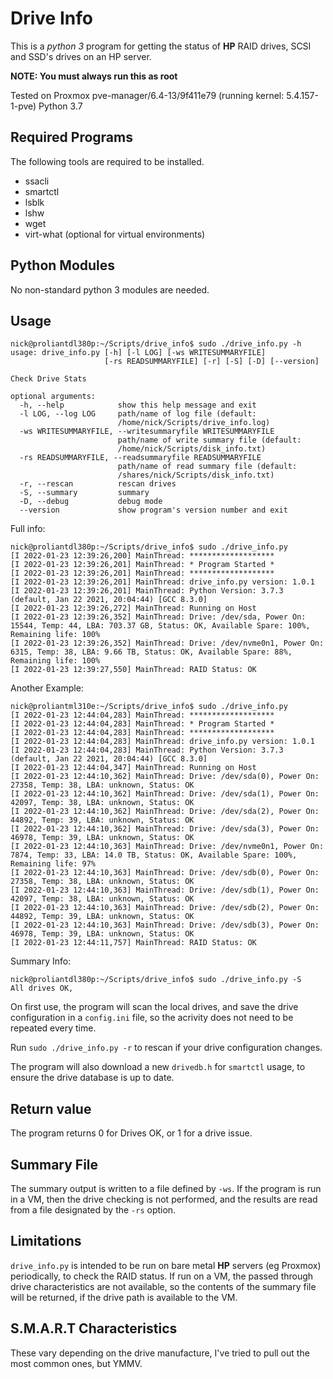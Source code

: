 # Drive Info

This is a *python 3* program for getting the status of **HP** RAID drives, SCSI and SSD's drives on an HP server.

**NOTE: You must always run this as root**

Tested on Proxmox pve-manager/6.4-13/9f411e79 (running kernel: 5.4.157-1-pve) Python 3.7

## Required Programs

The following tools are required to be installed.

* ssacli
* smartctl
* lsblk
* lshw
* wget
* virt-what (optional for virtual environments)

## Python Modules

No non-standard python 3 modules are needed.

## Usage

```
nick@proliantdl380p:~/Scripts/drive_info$ sudo ./drive_info.py -h
usage: drive_info.py [-h] [-l LOG] [-ws WRITESUMMARYFILE]
                     [-rs READSUMMARYFILE] [-r] [-S] [-D] [--version]

Check Drive Stats

optional arguments:
  -h, --help            show this help message and exit
  -l LOG, --log LOG     path/name of log file (default:
                        /home/nick/Scripts/drive_info.log)
  -ws WRITESUMMARYFILE, --writesummaryfile WRITESUMMARYFILE
                        path/name of write summary file (default:
                        /home/nick/Scripts/disk_info.txt)
  -rs READSUMMARYFILE, --readsummaryfile READSUMMARYFILE
                        path/name of read summary file (default:
                        /shares/nick/Scripts/disk_info.txt)
  -r, --rescan          rescan drives
  -S, --summary         summary
  -D, --debug           debug mode
  --version             show program's version number and exit
```

Full info:
```
nick@proliantdl380p:~/Scripts/drive_info$ sudo ./drive_info.py
[I 2022-01-23 12:39:26,200] MainThread: *******************
[I 2022-01-23 12:39:26,201] MainThread: * Program Started *
[I 2022-01-23 12:39:26,201] MainThread: *******************
[I 2022-01-23 12:39:26,201] MainThread: drive_info.py version: 1.0.1
[I 2022-01-23 12:39:26,201] MainThread: Python Version: 3.7.3 (default, Jan 22 2021, 20:04:44) [GCC 8.3.0]
[I 2022-01-23 12:39:26,272] MainThread: Running on Host
[I 2022-01-23 12:39:26,352] MainThread: Drive: /dev/sda, Power On: 15544, Temp: 44, LBA: 703.37 GB, Status: OK, Available Spare: 100%, Remaining life: 100%
[I 2022-01-23 12:39:26,352] MainThread: Drive: /dev/nvme0n1, Power On: 6315, Temp: 38, LBA: 9.66 TB, Status: OK, Available Spare: 88%, Remaining life: 100%
[I 2022-01-23 12:39:27,550] MainThread: RAID Status: OK
```

Another Example:
```
nick@proliantml310e:~/Scripts/drive_info$ sudo ./drive_info.py
[I 2022-01-23 12:44:04,283] MainThread: *******************
[I 2022-01-23 12:44:04,283] MainThread: * Program Started *
[I 2022-01-23 12:44:04,283] MainThread: *******************
[I 2022-01-23 12:44:04,283] MainThread: drive_info.py version: 1.0.1
[I 2022-01-23 12:44:04,283] MainThread: Python Version: 3.7.3 (default, Jan 22 2021, 20:04:44) [GCC 8.3.0]
[I 2022-01-23 12:44:04,347] MainThread: Running on Host
[I 2022-01-23 12:44:10,362] MainThread: Drive: /dev/sda(0), Power On: 27358, Temp: 38, LBA: unknown, Status: OK
[I 2022-01-23 12:44:10,362] MainThread: Drive: /dev/sda(1), Power On: 42097, Temp: 38, LBA: unknown, Status: OK
[I 2022-01-23 12:44:10,362] MainThread: Drive: /dev/sda(2), Power On: 44892, Temp: 39, LBA: unknown, Status: OK
[I 2022-01-23 12:44:10,362] MainThread: Drive: /dev/sda(3), Power On: 46978, Temp: 39, LBA: unknown, Status: OK
[I 2022-01-23 12:44:10,363] MainThread: Drive: /dev/nvme0n1, Power On: 7874, Temp: 33, LBA: 14.0 TB, Status: OK, Available Spare: 100%, Remaining life: 97%
[I 2022-01-23 12:44:10,363] MainThread: Drive: /dev/sdb(0), Power On: 27358, Temp: 38, LBA: unknown, Status: OK
[I 2022-01-23 12:44:10,363] MainThread: Drive: /dev/sdb(1), Power On: 42097, Temp: 38, LBA: unknown, Status: OK
[I 2022-01-23 12:44:10,363] MainThread: Drive: /dev/sdb(2), Power On: 44892, Temp: 39, LBA: unknown, Status: OK
[I 2022-01-23 12:44:10,363] MainThread: Drive: /dev/sdb(3), Power On: 46978, Temp: 39, LBA: unknown, Status: OK
[I 2022-01-23 12:44:11,757] MainThread: RAID Status: OK
```

Summary Info:
```
nick@proliantdl380p:~/Scripts/drive_info$ sudo ./drive_info.py -S
All drives OK,
```

On first use, the program will scan the local drives, and save the drive configuration in a `config.ini` file, so the acrivity does not need to be repeated every time.

Run `sudo ./drive_info.py -r` to rescan if your drive configuration changes.

The program will also download a new `drivedb.h` for `smartctl` usage, to ensure the drive database is up to date.

## Return value

The program returns 0 for Drives OK, or 1 for a drive issue.

## Summary File

The summary output is written to a file defined by `-ws`. If the program is run in a VM, then the drive checking is not performed, and the results are read from a file designated by the `-rs` option.

## Limitations

`drive_info.py` is intended to be run on bare metal **HP** servers (eg Proxmox) periodically, to check the RAID status. If run on a VM, the passed through drive characteristics are not available, so the contents of the summary file will be returned, if the drive path is available to the VM.

## S.M.A.R.T Characteristics

These vary depending on the drive manufacture, I've tried to pull out the most common ones, but YMMV.